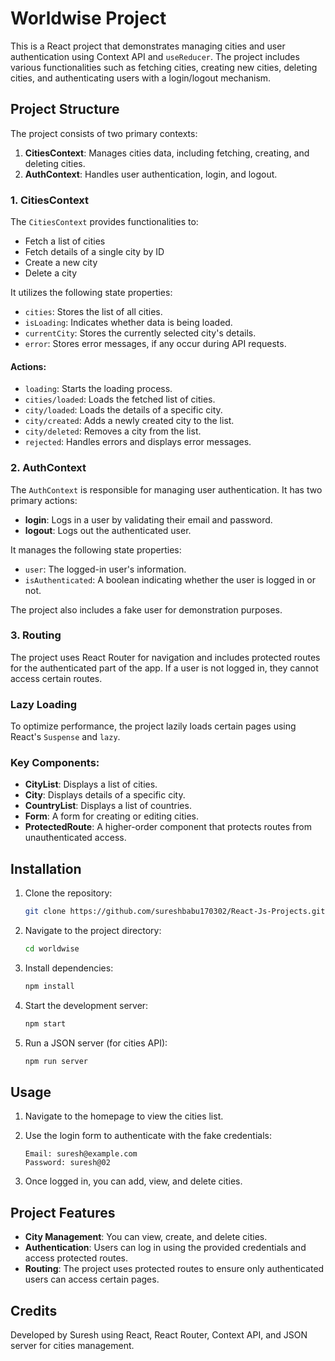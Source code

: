 
# Worldwise Project 

This is a React project that demonstrates managing cities and user authentication using Context API and `useReducer`. The project includes various functionalities such as fetching cities, creating new cities, deleting cities, and authenticating users with a login/logout mechanism.

## Project Structure

The project consists of two primary contexts:

1. **CitiesContext**: Manages cities data, including fetching, creating, and deleting cities.
2. **AuthContext**: Handles user authentication, login, and logout.

### 1. CitiesContext

The `CitiesContext` provides functionalities to:
- Fetch a list of cities
- Fetch details of a single city by ID
- Create a new city
- Delete a city

It utilizes the following state properties:
- `cities`: Stores the list of all cities.
- `isLoading`: Indicates whether data is being loaded.
- `currentCity`: Stores the currently selected city's details.
- `error`: Stores error messages, if any occur during API requests.

#### Actions:
- `loading`: Starts the loading process.
- `cities/loaded`: Loads the fetched list of cities.
- `city/loaded`: Loads the details of a specific city.
- `city/created`: Adds a newly created city to the list.
- `city/deleted`: Removes a city from the list.
- `rejected`: Handles errors and displays error messages.

### 2. AuthContext

The `AuthContext` is responsible for managing user authentication. It has two primary actions:
- **login**: Logs in a user by validating their email and password.
- **logout**: Logs out the authenticated user.

It manages the following state properties:
- `user`: The logged-in user's information.
- `isAuthenticated`: A boolean indicating whether the user is logged in or not.

The project also includes a fake user for demonstration purposes.

### 3. Routing

The project uses React Router for navigation and includes protected routes for the authenticated part of the app. If a user is not logged in, they cannot access certain routes.

### Lazy Loading

To optimize performance, the project lazily loads certain pages using React's `Suspense` and `lazy`.

### Key Components:
- **CityList**: Displays a list of cities.
- **City**: Displays details of a specific city.
- **CountryList**: Displays a list of countries.
- **Form**: A form for creating or editing cities.
- **ProtectedRoute**: A higher-order component that protects routes from unauthenticated access.

## Installation

1. Clone the repository:
   ```bash
   git clone https://github.com/sureshbabu170302/React-Js-Projects.git
   ```
3. Navigate to the project directory:
   ```bash
   cd worldwise

4. Install dependencies:
   ```bash
   npm install
   ```

5. Start the development server:
   ```bash
   npm start
   ```

6. Run a JSON server (for cities API):
   ```bash
   npm run server
   ```

## Usage

1. Navigate to the homepage to view the cities list.
2. Use the login form to authenticate with the fake credentials:
   ```
   Email: suresh@example.com
   Password: suresh@02
   ```

3. Once logged in, you can add, view, and delete cities.

## Project Features

- **City Management**: You can view, create, and delete cities.
- **Authentication**: Users can log in using the provided credentials and access protected routes.
- **Routing**: The project uses protected routes to ensure only authenticated users can access certain pages.

## Credits

Developed by Suresh using React, React Router, Context API, and JSON server for cities management.
